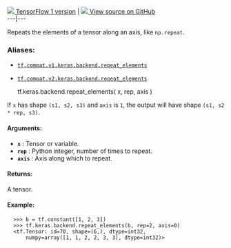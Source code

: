 [ ![](https://tensorflow.google.cn/images/tf_logo_32px.png) TensorFlow 1
version](/versions/r1.15/api_docs/python/tf/keras/backend/repeat_elements) |
[ ![](https://tensorflow.google.cn/images/GitHub-Mark-32px.png) View source on
GitHub
](https://github.com/tensorflow/tensorflow/blob/r2.0/tensorflow/python/keras/backend.py#L2866-L2924)  
---|---  
  
Repeats the elements of a tensor along an axis, like `np.repeat`.

### Aliases:

  * [`tf.compat.v1.keras.backend.repeat_elements`](/api_docs/python/tf/keras/backend/repeat_elements)
  * [`tf.compat.v2.keras.backend.repeat_elements`](/api_docs/python/tf/keras/backend/repeat_elements)

    
    
    tf.keras.backend.repeat_elements(
        x,
        rep,
        axis
    )
    

If `x` has shape `(s1, s2, s3)` and `axis` is `1`, the output will have shape
`(s1, s2 * rep, s3)`.

#### Arguments:

  * **`x`** : Tensor or variable.
  * **`rep`** : Python integer, number of times to repeat.
  * **`axis`** : Axis along which to repeat.

#### Returns:

A tensor.

#### Example:

    
    
      >>> b = tf.constant([1, 2, 3])
      >>> tf.keras.backend.repeat_elements(b, rep=2, axis=0)
      <tf.Tensor: id=70, shape=(6,), dtype=int32,
          numpy=array([1, 1, 2, 2, 3, 3], dtype=int32)>
    


